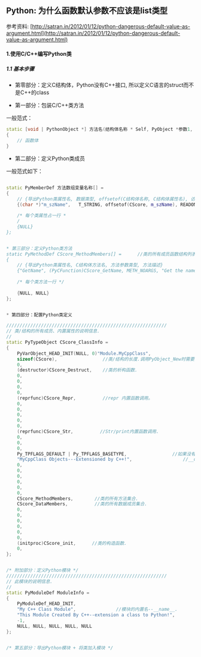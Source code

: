 ## Python: 为什么函数默认参数不应该是list类型

参考资料: [http://satran.in/2012/01/12/python-dangerous-default-value-as-argument.html](http://satran.in/2012/01/12/python-dangerous-default-value-as-argument.html)

#### 1.使用C/C++编写Python类

##### 1.1 基本步骤

* 第零部分：定义C结构体，Python没有C++接口, 所以定义C语言的struct而不是C++的class

* 第一部分：包装C/C++类方法

一般范式：

```cpp
static [void | PythonObject *] 方法名(结构体名称 * Self, PyObject *参数1, PyObject *参数2, ...)
{
    // 函数体
}
```


* 第二部分：定义Python类成员

一般范式如下：

```cpp

static PyMemberDef 方法数组变量名称[] = 
{
    // {导出Python类属性名, 数据类型, offsetof(C结构体名称, C结构体属性名), 访问控制标识, 属性描述}
    {(char *)"m_szName",   T_STRING, offsetof(CScore, m_szName), READONLY, (char *)"The Name of instance"}, 
    
    /* 每个类属性占一行 *
    /
    {NULL}
};


* 第三部分：定义Python类方法
static PyMethodDef CScore_MethodMembers[] =      //类的所有成员函数结构列表.
{
    // {导出Python类属性名, C结构体方法名, 方法参数类型, 方法描述}
    {"GetName", (PyCFunction)CScore_GetName, METH_NOARGS, "Get the name of instance."},
   
    /* 每个类方法一行 */
   
    {NULL, NULL}
};


* 第四部分：配置Python类定义

////////////////////////////////////////////////////////////
// 类/结构的所有成员、内置属性的说明信息.
//
static PyTypeObject CScore_ClassInfo =
{
    PyVarObject_HEAD_INIT(NULL, 0)"Module.MyCppClass",                 //可以通过__class__获得这个字符串. CPP可以用类.__name__获取.
    sizeof(CScore),                 //类/结构的长度.调用PyObject_New时需要知道其大小.
    0,
    (destructor)CScore_Destruct,    //类的析构函数.
    0,
    0,
    0,
    0,
    (reprfunc)CScore_Repr,          //repr 内置函数调用。
    0,
    0,
    0,
    0,
    0,
    (reprfunc)CScore_Str,          //Str/print内置函数调用.
    0,
    0,
    0,
    Py_TPFLAGS_DEFAULT | Py_TPFLAGS_BASETYPE,                 //如果没有提供方法的话，为Py_TPFLAGS_DEFAULE
    "MyCppClass Objects---Extensioned by C++!",                   //__doc__,类/结构的DocString.
    0,
    0,
    0,
    0,
    0,
    0,
    CScore_MethodMembers,        //类的所有方法集合.
    CScore_DataMembers,          //类的所有数据成员集合.
    0,
    0,
    0,
    0,
    0,
    0,
    (initproc)CScore_init,      //类的构造函数.
    0,
};


/* 附加部分：定义Python模块 */
////////////////////////////////////////////////////////////
// 此模块的说明信息.
//
static PyModuleDef ModuleInfo =
{
    PyModuleDef_HEAD_INIT,
    "My C++ Class Module",               //模块的内置名--__name__.
    "This Module Created By C++--extension a class to Python!",                 //模块的DocString.__doc__
    -1,
    NULL, NULL, NULL, NULL, NULL
};


/* 第五部分：导出Python模块 + 将类加入模块 */
